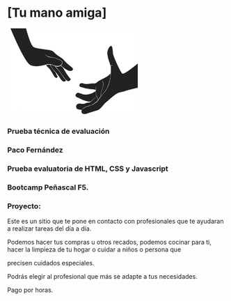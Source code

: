 # [Tu mano amiga]
<img src="img/mano-amiga.png" width="300" height="200">

### Prueba técnica de evaluación

  
### Paco Fernández

### Prueba evaluatoria de HTML, CSS y Javascript

### Bootcamp Peñascal F5.

### Proyecto:
  
  Este es un sitio que te pone en contacto con profesionales que te ayudaran a realizar tareas del día a día.
  
  Podemos hacer tus compras u otros recados, podemos cocinar para ti, hacer la limpieza de tu hogar o cuidar a niños o persona que 
  
  precisen cuidados especiales.
  
  Podrás elegir al profesional que más se adapte a tus necesidades. 
  
  Pago por horas.
